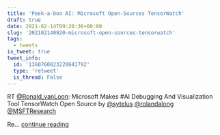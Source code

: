 ```yaml
---
title: 'Peek-a-boo AI: Microsoft Open-Sources TensorWatch'
draft: true
date: 2021-02-14T09:20:36+00:00
slug: '202102140920-microsoft-open-sources-tensorwatch'
tags:
  - tweets
is_tweet: true
tweet_info:
  id: '1360760823220641792'
  type: 'retweet'
  is_thread: False
---
```




RT [@Ronald_vanLoon](https://x.com/Ronald_vanLoon): Microsoft Makes #AI Debugging And Visualization Tool TensorWatch Open Source
by [@sytelus](https://x.com/sytelus) [@rolandalong](https://x.com/rolandalong) [@MSFTResearch](https://x.com/MSFTResearch)

Re… [continue reading](https://x.com/sytelus/status/1360760823220641792)
